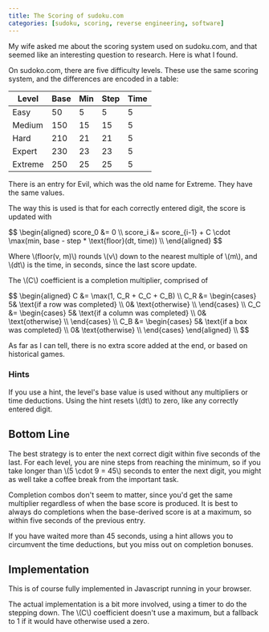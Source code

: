 ```yaml
---
title: The Scoring of sudoku.com
categories: [sudoku, scoring, reverse engineering, software]
---
```


My wife asked me about the scoring system used on sudoku.com, and that seemed like an interesting question to research.
Here is what I found.

On sudoko.com, there are five difficulty levels.
These use the same scoring system, and the differences are encoded in a table:

|  Level  | Base | Min | Step | Time |
|---------|------|-----|------|------|
| Easy    |   50 |   5 |    5 |    5 |
| Medium  |  150 |  15 |   15 |    5 |
| Hard    |  210 |  21 |   21 |    5 |
| Expert  |  230 |  23 |   23 |    5 |
| Extreme |  250 |  25 |   25 |    5 |

There is an entry for Evil, which was the old name for Extreme.
They have the same values.

The way this is used is that for each correctly entered digit, the score is updated with

<div>
  $$
  \begin{aligned}
  score_0 &= 0 \\
  score_i &= score_{i-1} + C \cdot \max(min, base - step * \text{floor}(dt, time)) \\
  \end{aligned}
  $$
</div>

Where \\(floor(v, m)\\) rounds \\(v\\) down to the nearest multiple of \\(m\\), and \\(dt\\) is the time, in seconds, since the last score update.

The \\(C\\) coefficient is a completion multiplier, comprised of

<div>
  $$
  \begin{aligned}
  C &= \max(1, C_R + C_C + C_B) \\
  C_R &= \begin{cases}
    5& \text{if a row was completed} \\
    0& \text{otherwise} \\
  \end{cases} \\
  C_C &= \begin{cases}
    5& \text{if a column was completed} \\
    0& \text{otherwise} \\
  \end{cases} \\
  C_B &= \begin{cases}
    5& \text{if a box was completed} \\
    0& \text{otherwise} \\
  \end{cases}
  \end{aligned} \\
  $$
</div>

As far as I can tell, there is no extra score added at the end, or based on historical games.

### Hints

If you use a hint, the level's base value is used without any multipliers or time deductions.
Using the hint resets \\(dt\\) to zero, like any correctly entered digit.

## Bottom Line

The best strategy is to enter the next correct digit within five seconds of the last.
For each level, you are nine steps from reaching the minimum, so if you take longer than \\(5 \cdot 9 = 45\\) seconds to enter the next digit, you might as well take a coffee break from the important task.

Completion combos don't seem to matter, since you'd get the same multiplier regardless of when the base score is produced.
It is best to always do completions when the base-derived score is at a maximum, so within five seconds of the previous entry.

If you have waited more than 45 seconds, using a hint allows you to circumvent the time deductions, but you miss out on completion bonuses.

## Implementation

This is of course fully implemented in Javascript running in your browser.

The actual implementation is a bit more involved, using a timer to do the stepping down.
The \\(C\\) coefficient doesn't use a maximum, but a fallback to 1 if it would have otherwise used a zero.

<script id="MathJax-script" async src="https://cdn.jsdelivr.net/npm/mathjax@3/es5/tex-mml-chtml.js"></script>
